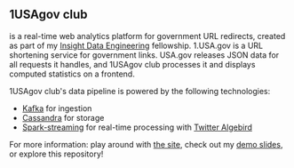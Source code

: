 ## 1USAgov club

is a real-time web analytics platform for government URL redirects, created as part of my [Insight Data Engineering](insightdataengineering.com) fellowship. 1.USA.gov is a URL shortening service for government links. USA.gov releases JSON data for all requests it handles, and 1USAgov club processes it and displays computed statistics on a frontend.

1USAgov club's data pipeline is powered by the following technologies:

* [Kafka](http://kafka.apache.org/) for ingestion
* [Cassandra](http://cassandra.apache.org/) for storage
* [Spark-streaming](http://spark.apache.org/streaming/) for real-time processing with [Twitter Algebird](https://github.com/twitter/algebird)

For more information: play around with [the site](https://1USAgov.club), check out my [demo slides](https://1USAgov.club/slides), or explore this repository!
